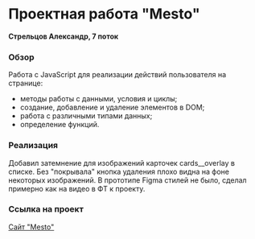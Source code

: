 # Проектная работа "Mesto"
**Стрельцов Александр, 7 поток**

### Обзор
Работа с JavaScript для реализации действий пользователя на странице:
- методы работы с данными, условия и циклы;
- создание, добавление и удаление элементов в DOM;
- работа с различными типами данных;
- определение функций.

### Реализация
Добавил затемнение для изображений карточек cards__overlay в списке.
Без "покрывала" кнопка удаления плохо видна на фоне некоторых изображений.
В прототипе Figma стилей не было, сделал примерно как на видео в ФТ к проекту.

### Ссылка на проект
[Сайт "Mesto"](https://alexanderstreltsov.github.io/mesto-project/)
